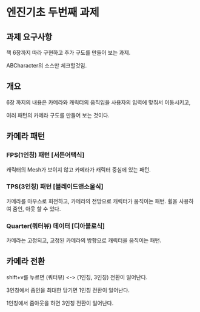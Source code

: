 # 엔진기초 두번째 과제

## 과제 요구사항

책 6장까지 따라 구현하고 추가 구도를 만들어 보는 과제.

ABCharacter의 소스만 체크할것임.


## 개요

6장 까지의 내용은 카메라와 캐릭터의 움직임을 사용자의 입력에 맞춰서 이동시키고,

여러 패턴의 카메라 구도를 만들어 보는 것이다.

## 카메라 패턴

### FPS(1인칭) 패턴 [서든어택식]

캐릭터의 Mesh가 보이지 않고 카메라가 캐릭터 중심에 있는 패턴.

### TPS(3인칭) 패턴 [블레이드앤소울식]

카메라를 마우스로 회전하고, 카메라의 전방으로 캐릭터가 움직이는 패턴.
휠을 사용하여 줌인, 아웃 할 수 있다.

### Quarter(쿼터뷰) 데이터 [디아블로식]

카메라는 고정되고, 고정된 카메라의 방향으로 캐릭터을 움직이는 패턴.

## 카메라 전환

shift+v를 누르면 (쿼터뷰) <-> (1인칭, 3인칭) 전환이 일어난다.

3인칭에서 줌인을 최대한 당기면 1인칭 전환이 일어난다.

1인칭에서 줌아웃을 하면 3인칭 전환이 일어난다.